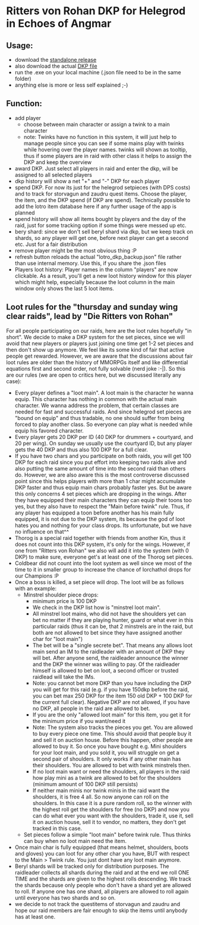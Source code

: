# Ritters von Rohan DKP for Helegrod in Echoes of Angmar

## Usage:
- download the [standalone release](https://github.com/MaSchm1983/lotroDKP/releases/download/v0.9.2-beta/lotroDKPsystem.exe)
- also download the actual [DKP file](https://github.com/MaSchm1983/lotroDKP/blob/main/lotro_dkp_backup.json)
- run the .exe on your local machine (.json file need to be in the same folder)
- anything else is more or less self explained ;-) 

## Function:
- add player
  - choose between main character or assign a twink to a main character
  - note: Twinks have no function in this system, it will just help to manage people since you can see if some mains play with twinks while hovering over the player names. twinks will shown as tooltip, thus if some players are in raid with other class it helps to assign the DKP and keep the overview
- award DKP. Just select all players in raid and enter the dkp, will be assigned to all selected players
- dkp history will show a net "+" and "-" DKP for each player
- spend DKP. For now its just for the helegrod setpieces (with DPS costs) and to track for storvagun and zaudru quest items. Choose the player, the item, and the DKP spend (if DKP are spend). Technically possible to add the lotro item database here if any further usage of the app is planned
- spend history will show all items bought by players and the day of the raid, just for some tracking option if some things were messed up etc.
- bery shard: since we don't sell beryl shard via dkp, but we keep track on shards, so any player will get one, before next player can get a second etc. Just for a fair distribution
- remove player might be the most obvious thing :P 
- refresh button reloads the actual "lotro_dkp_backup.json" file rather than use internal memory. Use this, if you share the .json files
- Players loot history: Player names in the column "players" are now clickable. As a result, you'll get a new loot history window for this player which might help, especially because the loot column in the main window only shows the last 5 loot items.

## Loot rules for the "thursday and sunday wing clear raids", lead by "Die Ritters von Rohan"
For all people participating on our raids, here are the loot rules hopefully "in short". We decide to make a DKP system for the set pieces, since we will avoid that new players or players just joining one time get 1-2 set pieces and then don't show up anymore. We feel like its some kind of fair that active people get rewarded. However, we are aware that the discussions about fair loot rules are older than the history of MMORPGs itself and like differential equations first and second order, not fully solvable (nerd joke :-|). So this are our rules (we are open to critics here, but we discussed literally any case):

- Every player defines a "loot main". A loot main is the character he wanna equip. This character has nothing in common with the actual main character. We wanna address the problem, that certain classes are needed for fast and successful raids. And since helegrod set pieces are "bound on equip" and thus tradable, no one should suffer from being forced to play another class. So everyone can play what is needed while equip his favored character. 
- Every player gets 20 DKP per ID (40 DKP for drummers + courtyard, and 20 per wing). On sunday we usually use the courtyard ID, but any player gets the 40 DKP and thus also 100 DKP for a full clear. 
- If you have two chars and you participate on both raids, you will get 100 DKP for each raid since you put effort into keeping two raids alive and also putting the same amount of time into the second raid than others do. However, we are also aware this is the most controverse discussed point since this helps players with more than 1 char might accumulate DKP faster and thus equip main chars probably faster yes. But be aware this only concerns 4 set pieces which are dropping in the wings. After they have equipped their main characters they can equip their toons too yes, but they also have to respect the "Main before twink" rule. Thus, if any player has equipped a toon before another has his main fully equipped, it is not due to the DKP system, its because the god of loot hates you and nothing for your class drops. Its unfortunate, but we have no influence on that^^
- Thorog is a special raid together with friends from another Kin, thus it does not count into this DKP system, it's only for the wings. However, if one from "Ritters von Rohan" we also will add it into the system (with 0 DKP) to make sure, everyone get's at least one of the Thorog set pieces.
- Coldbear did not count into the loot system as well since we most of the time to it in smaller group to increase the chance of Iorchathol drops for our Champions :P 
- Once a boss is killed, a set piece will drop. The loot will be as follows with an example:
  - Minstrel shoulder piece drops:
    - minimum price is 100 DKP
    - We check in the DKP list how is "minstrel loot main".
    - All minstrel loot mains, who did not have the shoulders yet can bet no matter if they are playing hunter, guard or what ever in this particular raids (thus it can be, that 2 minstrels are in the raid, but both are not allowed to bet since they have assigned another char for "loot main")
    - The bet will be a "single secrete bet". That means any allows loot main send an IM to the raidleader with an amount of DKP they will bet. After anyone send, the raidleader announce the winner and the DKP the winner was willing to pay. Of the raidleader himself is allowed to bet on loot, a second officer or trusted raidlead will take the IMs.
    - Note: you cannot bet more DKP than you have including the DKP you will get for this raid (e.g. if you have 150dkp before the raid, you can bet max 250 DKP for the item 150 old DKP + 100 DKP for the current full clear). Negative DKP are not allowed, if you have no DKP, all people in the raid are allowed to bet.
    - If you are the only "allowed loot main" for this item, you get it for the minimum price if you want/need it
    - Note: The system also tracks the pieces you get. You are allowed to buy every piece one time. This should avoid that people buy it and sell it on auction house. Before this happen, other people are allowed to buy it. So once you have bought e.g. Mini shoulders for your loot main, and you sold it, you will struggle on get a second pair of shoulders. It only works if any other main has their shoulders. You are allowed to bet with twink minstrels then.
    - If no loot main want or need the shoulders, all players in the raid how play mini as a twink are allowed to bet for the shoulders (minimum amount of 100 DKP still persists)
    - If neither main minis nor twink minis in the raid want the shoulders, it is free 4 all. So now anyone can roll on the shoulders. In this case it is a pure random roll, so the winner with the highest roll get the shoulders for free (no DKP) and now you can do what ever you want with the shoulders, trade it, use it, sell it on auction house, sell it to vendor, no matters, they don't get tracked in this case. 
  - Set pieces follow a simple "loot main" before twink rule. Thus thinks can buy when no loot main need the item.
- Once main char is fully equipped (that means helmet, shoulders, boots and gloves) you can loot for any other char you have, BUT with respect to the Main > Twink rule. You just dont have any loot main anymore. 
- Beryl shards will be tracked only for distribution purposes. The raidleader collects all shards during the raid and at the end we roll ONE TIME and the shards are given to the highest rolls descending. We track the shards because only people who don't have a shard yet are allowed to roll. If anyone one has one shard, all players are allowed to roll again until everyone has two shards and so on.
- we decide to not track the questitems of storvagun and zaudru and hope our raid members are fair enough to skip the items until anybody has at least one. 


